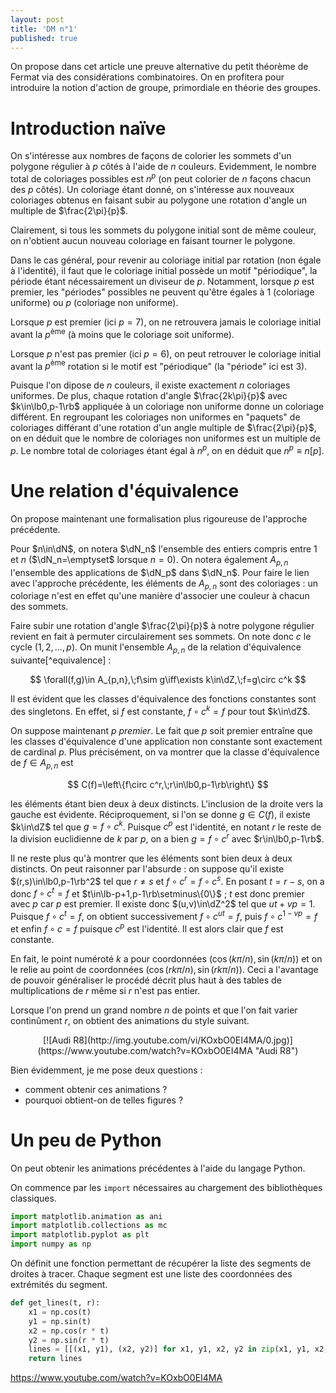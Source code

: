 ```yaml
---
layout: post
title: 'DM n°1'
published: true
---
```


On propose dans cet article une preuve alternative du petit théorème de Fermat via des considérations combinatoires. On en profitera pour introduire la notion d'action de groupe, primordiale en théorie des groupes.

# Introduction naïve

On s'intéresse aux nombres de façons de colorier les sommets d'un polygone régulier à $p$ côtés à l'aide de $n$ couleurs. Evidemment, le nombre total de coloriages possibles est $n^p$ (on peut colorier de $n$ façons chacun des $p$ côtés). Un coloriage étant donné, on s'intéresse aux nouveaux coloriages obtenus en faisant subir au polygone une rotation d'angle un multiple de $\frac{2\pi}{p}$.

Clairement, si tous les sommets du polygone initial sont de même couleur, on n'obtient aucun nouveau coloriage en faisant tourner le polygone.

Dans le cas général, pour revenir au coloriage initial par rotation (non égale à l'identité), il faut que le coloriage initial possède un motif "périodique", la période étant nécessairement un diviseur de $p$. Notamment, lorsque $p$ est premier, les "périodes" possibles ne peuvent qu'être égales à $1$ (coloriage uniforme) ou $p$ (coloriage non uniforme).

Lorsque $p$ est premier (ici $p=7$), on ne retrouvera jamais le coloriage initial avant la $p^\text{ème}$ (à moins que le coloriage soit uniforme).
<div>
<script src="/js/polygones1.js" id="d36553d5-ff01-4bac-aa06-cd28044879d3"></script>
</div>

Lorsque $p$ n'est pas premier (ici $p=6$), on peut retrouver le coloriage initial avant la $p^\text{ème}$ rotation si le motif est "périodique" (la "période" ici est $3$).
<div>
<script src="/js/polygones2.js" id="9b757310-2181-4bf7-b827-0a5a151b9c21"></script>
</div>

Puisque l'on dipose de $n$ couleurs, il existe exactement $n$ coloriages uniformes. De plus, chaque rotation d'angle $\frac{2k\pi}{p}$ avec $k\in\lb0,p-1\rb$ appliquée à un coloriage non uniforme donne un coloriage différent. En regroupant les coloriages non uniformes en "paquets" de coloriages différant d'une rotation d'un angle multiple de $\frac{2\pi}{p}$, on en déduit que le nombre de coloriages non uniformes est un multiple de $p$. Le nombre total de coloriages étant égal à $n^p$, on en déduit que $n^p\equiv n[p]$.

# Une relation d'équivalence

On propose maintenant une formalisation plus rigoureuse de l'approche précédente.

Pour $n\in\dN$, on notera $\dN_n$ l'ensemble des entiers compris entre $1$ et $n$ ($\dN_n=\emptyset$ lorsque $n=0$). On notera également $A_{p,n}$ l'ensemble des applications de $\dN_p$ dans $\dN_n$. Pour faire le lien avec l'approche précédente, les éléments de $A_{p,n}$ sont des coloriages : un coloriage n'est en effet qu'une manière d'associer une couleur à chacun des sommets.

Faire subir une rotation d'angle $\frac{2\pi}{p}$ à notre polygone régulier revient en fait à permuter circulairement ses sommets. On note donc $c$ le cycle $(1,2,\dots,p)$. On munit l'ensemble $A_{p,n}$ de la relation d'équivalence suivante[^equivalence] :

$$
\forall(f,g)\in A_{p,n},\;f\sim g\iff\exists k\in\dZ,\;f=g\circ c^k
$$

Il est évident que les classes d'équivalence des fonctions constantes sont des singletons. En effet, si $f$ est constante, $f\circ c^k=f$ pour tout $k\in\dZ$.

On suppose maintenant $p$ _premier_. Le fait que $p$ soit premier entraîne que les classes d'équivalence d'une application non constante sont exactement de cardinal $p$. Plus précisément, on va montrer que la classe d'équivalence de $f\in A_{p,n}$ est

$$
C(f)=\left\{f\circ c^r,\;r\in\lb0,p-1\rb\right\}
$$

les éléments étant bien deux à deux distincts. L'inclusion de la droite vers la gauche est évidente. Réciproquement, si l'on se donne $g\in C(f)$, il existe $k\in\dZ$ tel que $g=f\circ c^k$. Puisque $c^p$ est l'identité, en notant $r$ le reste de la division euclidienne de $k$ par $p$, on a bien $g=f\circ c^r$ avec $r\in\lb0,p-1\rb$.

Il ne reste plus qu'à montrer que les éléments sont bien deux à deux distincts. On peut raisonner par l'absurde : on suppose qu'il existe $(r,s)\in\lb0,p-1\rb^2$ tel que $r\neq s$ et $f\circ c^r=f\circ c^s$. En posant $t=r-s$, on a donc $f\circ c^t=f$ et $t\in\lb-p+1,p-1\rb\setminus\{0\}$ ; $t$ est donc premier avec $p$ car $p$ est premier. Il existe donc $(u,v)\in\dZ^2$ tel que $ut+vp=1$. Puisque $f\circ c^t=f$, on obtient successivement $f\circ c^{ut}=f$, puis $f\circ c^{1-vp}=f$ et enfin $f\circ c=f$ puisque $c^p$ est l'identité. Il est alors clair que $f$ est constante.




En fait, le point numéroté $k$ a pour coordonnées $(\cos(k\pi/n),\sin(k\pi/n))$ et on le relie au point de coordonnées $(\cos(rk\pi/n),\sin(rk\pi/n))$. Ceci a l'avantage de pouvoir généraliser le procédé décrit plus haut à des tables de multiplications de $r$ même si $r$ n'est pas entier.

Lorsque l'on prend un grand nombre $n$ de points et que l'on fait varier continûment $r$, on obtient des animations du style suivant.
<div style="text-align:center">[![Audi R8](http://img.youtube.com/vi/KOxbO0EI4MA/0.jpg)](https://www.youtube.com/watch?v=KOxbO0EI4MA "Audi R8")</div>



Bien évidemment, je me pose deux questions :

* comment obtenir ces animations ?
* pourquoi obtient-on de telles figures ?

# Un peu de Python

On peut obtenir les animations précédentes à l'aide du langage Python.

On commence par les ```import``` nécessaires au chargement des bibliothèques classiques.

```python
import matplotlib.animation as ani
import matplotlib.collections as mc
import matplotlib.pyplot as plt
import numpy as np
```

On définit une fonction permettant de récupérer la liste des segments de droites à tracer. Chaque segment est une liste des coordonnées des extrémités du segment.

```python
def get_lines(t, r):
    x1 = np.cos(t)
    y1 = np.sin(t)
    x2 = np.cos(r * t)
    y2 = np.sin(r * t)
    lines = [[(x1, y1), (x2, y2)] for x1, y1, x2, y2 in zip(x1, y1, x2, y2)]
    return lines
```

https://www.youtube.com/watch?v=KOxbO0EI4MA 



